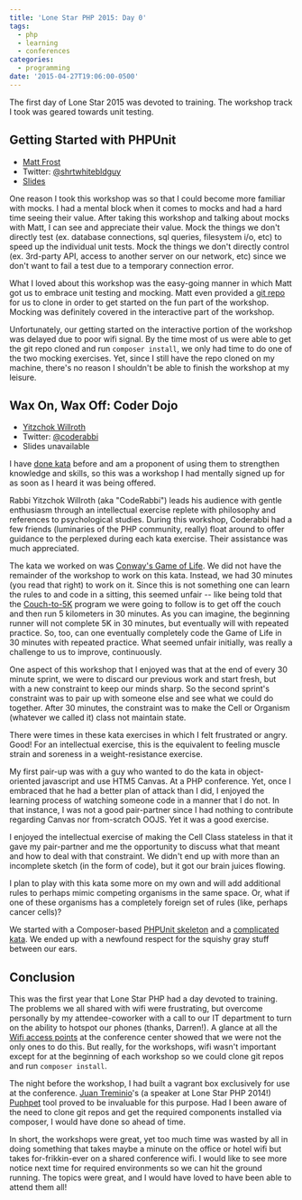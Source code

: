 ```yaml
---
title: 'Lone Star PHP 2015: Day 0'
tags:
  - php
  - learning
  - conferences
categories:
  - programming
date: '2015-04-27T19:06:00-0500'
---
```


The first day of Lone Star 2015 was devoted to training. The workshop track I took was geared towards unit testing.

## Getting Started with PHPUnit

- [Matt Frost](http://shortwhitebaldguy.com/)
- Twitter: [@shrtwhitebldguy](https://twitter.com/shrtwhitebldguy)
- [Slides](http://www.slideshare.net/mfrost503/getting-startedphp-unit)

One reason I took this workshop was so that I could become more familiar with mocks. I had a mental block when it comes to mocks and had a hard time seeing their value. After taking this workshop and talking about mocks with Matt, I can see and appreciate their value. Mock the things we don't directly test (ex. database connections, sql queries, filesystem i/o, etc) to speed up the individual unit tests. Mock the things we don't directly control (ex. 3rd-party API, access to another server on our network, etc) since we don't want to fail a test due to a temporary connection error.

What I loved about this workshop was the easy-going manner in which Matt got us to embrace unit testing and mocking. Matt even provided a [git repo](https://github.com/mfrost503/phpunit-tutorial) for us to clone in order to get started on the fun part of the workshop. Mocking was definitely covered in the interactive part of the workshop.

Unfortunately, our getting started on the interactive portion of the workshop was delayed due to poor wifi signal. By the time most of us were able to get the git repo cloned and run `composer install`, we only had time to do one of the two mocking exercises. Yet, since I still have the repo cloned on my machine, there's no reason I shouldn't be able to finish the workshop at my leisure.

## Wax On, Wax Off: Coder Dojo

- [Yitzchok Willroth](https://coderabbi.github.io/)
- Twitter: [@coderabbi](https://twitter.com/coderabbi)
- Slides unavailable

I have [done kata](/blog/2014/12/22/a-tdd-fizz-buzz-kata) before and am a proponent of using them to strengthen knowledge and skills, so this was a workshop I had mentally signed up for as soon as I heard it was being offered.

Rabbi Yitzchok Willroth (aka "CodeRabbi") leads his audience with gentle enthusiasm through an intellectual exercise replete with philosophy and references to psychological studies. During this workshop, Coderabbi had a few friends (luminaries of the PHP community, really) float around to offer guidance to the perplexed during each kata exercise. Their assistance was much appreciated.

The kata we worked on was [Conway's Game of Life](http://en.wikipedia.org/wiki/Conway%27s_Game_of_Life). We did not have the remainder of the workshop to work on this kata. Instead, we had 30 minutes (you read that right) to work on it. Since this is not something one can learn the rules to and code in a sitting, this seemed unfair -- like being told that the [Couch-to-5K](http://www.coolrunning.com/engine/2/2_3/181.shtml) program we were going to follow is to get off the couch and then run 5 kilometers in 30 minutes. As you can imagine, the beginning runner will not complete 5K in 30 minutes, but eventually will with repeated practice. So, too, can one eventually completely code the Game of Life in 30 minutes with repeated practice. What seemed unfair initially, was really a challenge to us to improve, continuously.

One aspect of this workshop that I enjoyed was that at the end of every 30 minute sprint, we were to discard our previous work and start fresh, but with a new constraint to keep our minds sharp. So the second sprint's constraint was to pair up with someone else and see what we could do together. After 30 minutes, the constraint was to make the Cell or Organism (whatever we called it) class not maintain state.

There were times in these kata exercises in which I felt frustrated or angry. Good! For an intellectual exercise, this is the equivalent to feeling muscle strain and soreness in a weight-resistance exercise.

My first pair-up was with a guy who wanted to do the kata in object-oriented javascript and use HTM5 Canvas. At a PHP conference. Yet, once I embraced that he had a better plan of attack than I did, I enjoyed the learning process of watching someone code in a manner that I do not. In that instance, I was not a good pair-partner since I had nothing to contribute regarding Canvas nor from-scratch OOJS. Yet it was a good exercise.

I enjoyed the intellectual exercise of making the Cell Class stateless in that it gave my pair-partner and me the opportunity to discuss what that meant and how to deal with that constraint. We didn't end up with more than an incomplete sketch (in the form of code), but it got our brain juices flowing.

I plan to play with this kata some more on my own and will add additional rules to perhaps mimic competing organisms in the same space. Or, what if one of these organisms has a completely foreign set of rules (like, perhaps cancer cells)?

We started with a Composer-based [PHPUnit skeleton](https://github.com/coderabbi/coder-dojo) and a [complicated kata](http://www.codingdojo.org/cgi-bin/index.pl?action=browse&diff=1&id=KataGameOfLife). We ended up with a newfound respect for the squishy gray stuff between our ears.

## Conclusion

This was the first year that Lone Star PHP had a day devoted to training. The problems we all shared with wifi were frustrating, but overcome personally by my attendee-coworker with a call to our IT department to turn on the ability to hotspot our phones (thanks, Darren!). A glance at all the [Wifi access points](https://twitter.com/sdawncasey/status/589097774852935680) at the conference center showed that we were not the only ones to do this. But really, for the workshops, wifi wasn't important except for at the beginning of each workshop so we could clone git repos and run `composer install`.

The night before the workshop, I had built a vagrant box exclusively for use at the conference. [Juan Treminio](https://twitter.com/juantreminio)'s (a speaker at Lone Star PHP 2014!) [Puphpet](https://puphpet.com/) tool proved to be invaluable for this purpose. Had I been aware of the need to clone git repos and get the required components installed via composer, I would have done so ahead of time.

In short, the workshops were great, yet too much time was wasted by all in doing something that takes maybe a minute on the office or hotel wifi but takes for-frikkin-ever on a shared conference wifi. I would like to see more notice next time for required environments so we can hit the ground running. The topics were great, and I would have loved to have been able to attend them all!
